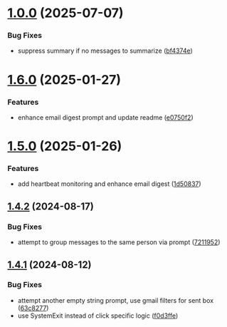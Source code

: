 # [1.0.0](https://github.com/iloveitaly/gmail-digest/compare/v1.6.0...v1.0.0) (2025-07-07)


### Bug Fixes

* suppress summary if no messages to summarize ([bf4374e](https://github.com/iloveitaly/gmail-digest/commit/bf4374e0867b714443365ad260ea88c4004be0c8))



# [1.6.0](https://github.com/iloveitaly/gmail-digest/compare/v1.5.0...v1.6.0) (2025-01-27)


### Features

* enhance email digest prompt and update readme ([e0750f2](https://github.com/iloveitaly/gmail-digest/commit/e0750f2176d578e0df386f29416257924cf4e900))



# [1.5.0](https://github.com/iloveitaly/gmail-digest/compare/v1.4.2...v1.5.0) (2025-01-26)


### Features

* add heartbeat monitoring and enhance email digest ([1d50837](https://github.com/iloveitaly/gmail-digest/commit/1d5083791e410fe6da3773f19ab4f3600790e78f))



## [1.4.2](https://github.com/iloveitaly/gmail-digest/compare/v1.4.1...v1.4.2) (2024-08-17)


### Bug Fixes

* attempt to group messages to the same person via prompt ([7211952](https://github.com/iloveitaly/gmail-digest/commit/7211952d1d41a9481e71064bab49d0c68141c885))



## [1.4.1](https://github.com/iloveitaly/gmail-digest/compare/v1.4.0...v1.4.1) (2024-08-12)


### Bug Fixes

* attempt another empty string prompt, use gmail filters for sent box ([63c8277](https://github.com/iloveitaly/gmail-digest/commit/63c827724c05f8e311edfa9fe53816e87bdd1909))
* use SystemExit instead of click specific logic ([f0d3ffe](https://github.com/iloveitaly/gmail-digest/commit/f0d3ffe5e5f02b7c0ef45f18e9992dc345cedd5f))



